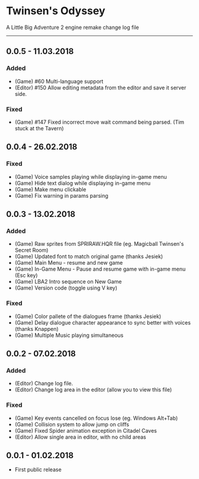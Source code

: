 # Twinsen's Odyssey
A Little Big Adventure 2 engine remake change log file

---

## 0.0.5 - 11.03.2018
### Added
* (Game) #60 Multi-language support
* (Editor) #150 Allow editing metadata from the editor and save it server side.
### Fixed
* (Game) #147 Fixed incorrect move wait command being parsed. (Tim stuck at the Tavern)

## 0.0.4 - 26.02.2018
### Fixed
* (Game) Voice samples playing while displaying in-game menu
* (Game) Hide text dialog while displaying in-game menu
* (Game) Make menu clickable
* (Game) Fix warning in params parsing

## 0.0.3 - 13.02.2018
### Added
* (Game) Raw sprites from SPRIRAW.HQR file (eg. Magicball Twinsen's Secret Room)
* (Game) Updated font to match original game (thanks Jesiek)
* (Game) Main Menu - resume and new game
* (Game) In-Game Menu - Pause and resume game with in-game menu (Esc key)
* (Game) LBA2 Intro sequence on New Game
* (Game) Version code (toggle using V key)

### Fixed
* (Game) Color pallete of the dialogues frame (thanks Jesiek)
* (Game) Delay dialogue character appearance to sync better with voices (thanks Knappen)
* (Game) Multiple Music playing simultaneous

## 0.0.2 - 07.02.2018
### Added
* (Editor) Change log file.
* (Editor) Change log area in the editor (allow you to view this file)

### Fixed
* (Game) Key events cancelled on focus lose (eg. Windows Alt+Tab)
* (Game) Collision system to allow jump on cliffs
* (Game) Fixed Spider animation exception in Citadel Caves
* (Editor) Allow single area in editor, with no child areas

## 0.0.1 - 01.02.2018
* First public release
